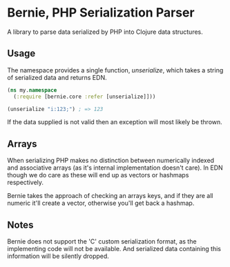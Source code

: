 
# Bernie, PHP Serialization Parser

A library to parse data serialized by PHP into Clojure data structures.

## Usage

The namespace provides a single function, _unserialize_, which takes a string
of serialized data and returns EDN.

```clojure
(ns my.namespace
  (:require [bernie.core :refer [unserialize]]))

(unserialize "i:123;") ; => 123
```

If the data supplied is not valid then an exception will most likely be thrown.

## Arrays

When serializing PHP makes no distinction between numerically indexed and
associative arrays (as it's internal implementation doesn't care). In EDN
though we do care as these will end up as vectors or hashmaps respectively.

Bernie takes the approach of checking an arrays keys, and if they are all
numeric it'll create a vector, otherwise you'll get back a hashmap.

## Notes

Bernie does not support the 'C' custom serialization format, as the
implementing code will not be available.  And serialized data containing
this information will be silently dropped.

